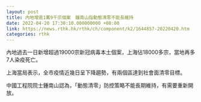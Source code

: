 ```yaml
---
layout: post
title: 內地增逾1萬9千宗個案　鍾南山指動態清零不能長維持
date: 2022-04-20 17:30:10.000000000 +08:00
link: https://news.rthk.hk/rthk/ch/component/k2/1644857-20220420.htm
categories: rthk
---
```


內地過去一日新增超過19000宗新冠病毒本土個案，上海佔18000多宗，當地再多7人染疫死亡。

上海當局表示，全市疫情近幾日呈下降趨勢，有兩個區達到社會面清零目標。

中國工程院院士鍾南山認為，「動態清零」防控策略不能長期維持，有需要重新開放。
